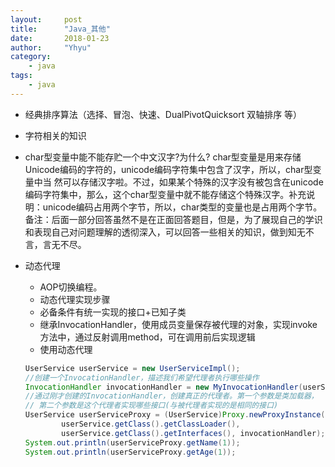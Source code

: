 ```yaml
---
layout:     post
title:      "Java_其他"
date:       2018-01-23
author:     "Yhyu"
category:   
    - java
tags:   
    - java
---
```

+ 经典排序算法（选择、冒泡、快速、DualPivotQuicksort 双轴排序 等）

+ 字符相关的知识

+ char型变量中能不能存贮一个中文汉字?为什么? char型变量是用来存储Unicode编码的字符的，unicode编码字符集中包含了汉字，所以，char型变量中当		   然可以存储汉字啦。不过，如果某个特殊的汉字没有被包含在unicode编码字符集中，那么，这个char型变量中就不能存储这个特殊汉字。补充说明：unicode编码占用两个字节，所以，char类型的变量也是占用两个字节。备注：后面一部分回答虽然不是在正面回答题目，但是，为了展现自己的学识和表现自己对问题理解的透彻深入，可以回答一些相关的知识，做到知无不言，言无不尽。

+ 动态代理
    + AOP切换编程。
    + 动态代理实现步骤
    + 必备条件有统一实现的接口+已知子类
    + 继承InvocationHandler，使用成员变量保存被代理的对象，实现invoke方法中，通过反射调用method，可在调用前后实现逻辑
    + 使用动态代理

    ```java
    UserService userService = new UserServiceImpl();    
    //创建一个InvocationHandler，描述我们希望代理者执行哪些操作  
    InvocationHandler invocationHandler = new MyInvocationHandler(userService);   
    //通过刚才创建的InvocationHandler，创建真正的代理者。第一个参数是类加载器，
    // 第二个参数是这个代理者实现哪些接口(与被代理者实现的是相同的接口)  
    UserService userServiceProxy = (UserService)Proxy.newProxyInstance(
            userService.getClass().getClassLoader(),    
            userService.getClass().getInterfaces(), invocationHandler);    
    System.out.println(userServiceProxy.getName(1));    
    System.out.println(userServiceProxy.getAge(1)); 
    ```